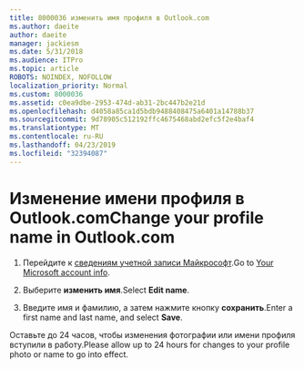 ```yaml
---
title: 8000036 изменить имя профиля в Outlook.com
ms.author: daeite
author: daeite
manager: jackiesm
ms.date: 5/31/2018
ms.audience: ITPro
ms.topic: article
ROBOTS: NOINDEX, NOFOLLOW
localization_priority: Normal
ms.custom: 8000036
ms.assetid: c0ea9dbe-2953-474d-ab31-2bc447b2e21d
ms.openlocfilehash: d4058a85ca1d5bdb9488408475a6401a14788b37
ms.sourcegitcommit: 9d78905c512192ffc4675468abd2efc5f2e4baf4
ms.translationtype: MT
ms.contentlocale: ru-RU
ms.lasthandoff: 04/23/2019
ms.locfileid: "32394087"
---
```

# <a name="change-your-profile-name-in-outlookcom"></a><span data-ttu-id="a6e25-102">Изменение имени профиля в Outlook.com</span><span class="sxs-lookup"><span data-stu-id="a6e25-102">Change your profile name in Outlook.com</span></span>

1. <span data-ttu-id="a6e25-103">Перейдите к [сведениям учетной записи Майкрософт](https://go.microsoft.com/fwlink/p/?linkid=860841).</span><span class="sxs-lookup"><span data-stu-id="a6e25-103">Go to [Your Microsoft account info](https://go.microsoft.com/fwlink/p/?linkid=860841).</span></span>
    
2. <span data-ttu-id="a6e25-104">Выберите **изменить имя**.</span><span class="sxs-lookup"><span data-stu-id="a6e25-104">Select **Edit name**.</span></span> 
    
3. <span data-ttu-id="a6e25-105">Введите имя и фамилию, а затем нажмите кнопку **сохранить**.</span><span class="sxs-lookup"><span data-stu-id="a6e25-105">Enter a first name and last name, and select **Save**.</span></span> 
    
<span data-ttu-id="a6e25-106">Оставьте до 24 часов, чтобы изменения фотографии или имени профиля вступили в работу.</span><span class="sxs-lookup"><span data-stu-id="a6e25-106">Please allow up to 24 hours for changes to your profile photo or name to go into effect.</span></span>
  


